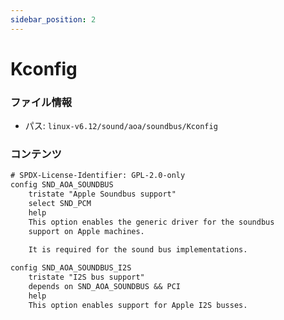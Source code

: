 ```yaml
---
sidebar_position: 2
---
```

# Kconfig

### ファイル情報

- パス: `linux-v6.12/sound/aoa/soundbus/Kconfig`

### コンテンツ

```txt
# SPDX-License-Identifier: GPL-2.0-only
config SND_AOA_SOUNDBUS
	tristate "Apple Soundbus support"
	select SND_PCM
	help
	This option enables the generic driver for the soundbus
	support on Apple machines.
	
	It is required for the sound bus implementations.

config SND_AOA_SOUNDBUS_I2S
	tristate "I2S bus support"
	depends on SND_AOA_SOUNDBUS && PCI
	help
	This option enables support for Apple I2S busses.

```
